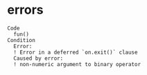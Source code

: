 # errors

    Code
      fun()
    Condition
      Error:
      ! Error in a deferred `on.exit()` clause
      Caused by error:
      ! non-numeric argument to binary operator

